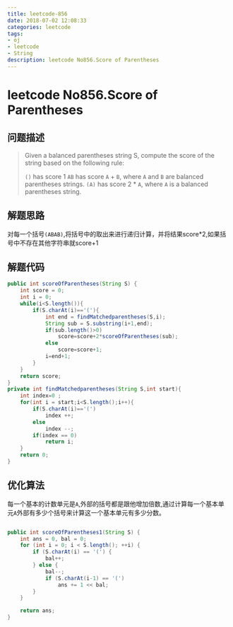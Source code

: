 ```yaml
---
title: leetcode-856
date: 2018-07-02 12:08:33
categories: leetcode
tags:
- oj
- leetcode
- String
description: leetcode No856.Score of Parentheses
---
```

# leetcode No856.Score of Parentheses

## 问题描述

>Given a balanced parentheses string S, compute the score of the string based on the following rule:
>
>`()` has score 1
>`AB` has score `A` + `B`, where `A` and `B` are balanced parentheses strings.
>`(A)` has score 2 * `A`, where `A` is a balanced parentheses string.

## 解题思路

对每一个括号`(ABAB)`,将括号中的取出来进行递归计算，并将结果score*2,如果括号中不存在其他字符串就score+1

## 解题代码

```java
public int scoreOfParentheses(String S) {
    int score = 0;
    int i = 0;
    while(i<S.length()){
        if(S.charAt(i)=='('){
            int end = findMatchedparentheses(S,i);
            String sub = S.substring(i+1,end);
            if(sub.length()>0)
                score=score+2*scoreOfParentheses(sub);
            else
                score=score+1;
            i=end+1;
        }
    }
    return score;
}
private int findMatchedparentheses(String S,int start){
    int index=0 ;
    for(int i = start;i<S.length();i++){
        if(S.charAt(i)=='(')
            index ++;
        else
            index --;
        if(index == 0)
            return i;
    }
    return 0;
}
```

## 优化算法

每一个基本的计数单元是`A`,外部的括号都是跟他增加倍数,通过计算每一个基本单元`A`外部有多少个括号来计算这一个基本单元有多少分数。

```java

public int scoreOfParentheses1(String S) {
    int ans = 0, bal = 0;
    for (int i = 0; i < S.length(); ++i) {
        if (S.charAt(i) == '(') {
            bal++;
        } else {
            bal--;
            if (S.charAt(i-1) == '(')
                ans += 1 << bal;
        }
    }

    return ans;
}
```